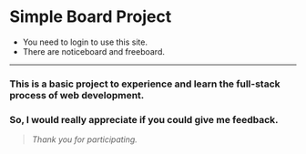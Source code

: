 # Simple Board Project
* You need to login to use this site.
* There are noticeboard and freeboard.
* * *
### This is a basic project to experience and learn the full-stack process of web development. 
### So, I would really appreciate if you could give me feedback.
> *Thank you for participating.*
